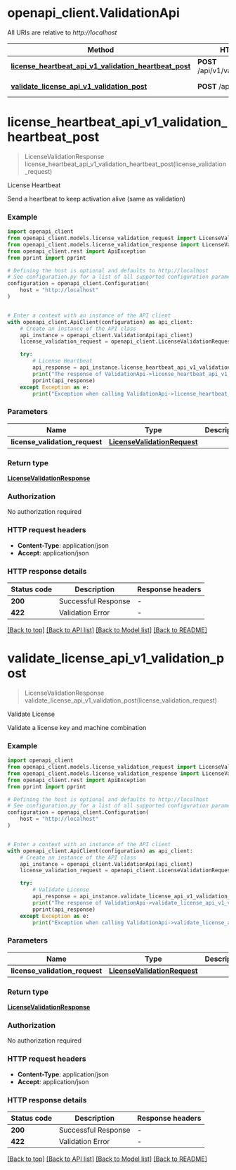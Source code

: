 # openapi_client.ValidationApi

All URIs are relative to *http://localhost*

Method | HTTP request | Description
------------- | ------------- | -------------
[**license_heartbeat_api_v1_validation_heartbeat_post**](ValidationApi.md#license_heartbeat_api_v1_validation_heartbeat_post) | **POST** /api/v1/validation/heartbeat | License Heartbeat
[**validate_license_api_v1_validation_post**](ValidationApi.md#validate_license_api_v1_validation_post) | **POST** /api/v1/validation/ | Validate License


# **license_heartbeat_api_v1_validation_heartbeat_post**
> LicenseValidationResponse license_heartbeat_api_v1_validation_heartbeat_post(license_validation_request)

License Heartbeat

Send a heartbeat to keep activation alive (same as validation)

### Example


```python
import openapi_client
from openapi_client.models.license_validation_request import LicenseValidationRequest
from openapi_client.models.license_validation_response import LicenseValidationResponse
from openapi_client.rest import ApiException
from pprint import pprint

# Defining the host is optional and defaults to http://localhost
# See configuration.py for a list of all supported configuration parameters.
configuration = openapi_client.Configuration(
    host = "http://localhost"
)


# Enter a context with an instance of the API client
with openapi_client.ApiClient(configuration) as api_client:
    # Create an instance of the API class
    api_instance = openapi_client.ValidationApi(api_client)
    license_validation_request = openapi_client.LicenseValidationRequest() # LicenseValidationRequest | 

    try:
        # License Heartbeat
        api_response = api_instance.license_heartbeat_api_v1_validation_heartbeat_post(license_validation_request)
        print("The response of ValidationApi->license_heartbeat_api_v1_validation_heartbeat_post:\n")
        pprint(api_response)
    except Exception as e:
        print("Exception when calling ValidationApi->license_heartbeat_api_v1_validation_heartbeat_post: %s\n" % e)
```



### Parameters


Name | Type | Description  | Notes
------------- | ------------- | ------------- | -------------
 **license_validation_request** | [**LicenseValidationRequest**](LicenseValidationRequest.md)|  | 

### Return type

[**LicenseValidationResponse**](LicenseValidationResponse.md)

### Authorization

No authorization required

### HTTP request headers

 - **Content-Type**: application/json
 - **Accept**: application/json

### HTTP response details

| Status code | Description | Response headers |
|-------------|-------------|------------------|
**200** | Successful Response |  -  |
**422** | Validation Error |  -  |

[[Back to top]](#) [[Back to API list]](../README.md#documentation-for-api-endpoints) [[Back to Model list]](../README.md#documentation-for-models) [[Back to README]](../README.md)

# **validate_license_api_v1_validation_post**
> LicenseValidationResponse validate_license_api_v1_validation_post(license_validation_request)

Validate License

Validate a license key and machine combination

### Example


```python
import openapi_client
from openapi_client.models.license_validation_request import LicenseValidationRequest
from openapi_client.models.license_validation_response import LicenseValidationResponse
from openapi_client.rest import ApiException
from pprint import pprint

# Defining the host is optional and defaults to http://localhost
# See configuration.py for a list of all supported configuration parameters.
configuration = openapi_client.Configuration(
    host = "http://localhost"
)


# Enter a context with an instance of the API client
with openapi_client.ApiClient(configuration) as api_client:
    # Create an instance of the API class
    api_instance = openapi_client.ValidationApi(api_client)
    license_validation_request = openapi_client.LicenseValidationRequest() # LicenseValidationRequest | 

    try:
        # Validate License
        api_response = api_instance.validate_license_api_v1_validation_post(license_validation_request)
        print("The response of ValidationApi->validate_license_api_v1_validation_post:\n")
        pprint(api_response)
    except Exception as e:
        print("Exception when calling ValidationApi->validate_license_api_v1_validation_post: %s\n" % e)
```



### Parameters


Name | Type | Description  | Notes
------------- | ------------- | ------------- | -------------
 **license_validation_request** | [**LicenseValidationRequest**](LicenseValidationRequest.md)|  | 

### Return type

[**LicenseValidationResponse**](LicenseValidationResponse.md)

### Authorization

No authorization required

### HTTP request headers

 - **Content-Type**: application/json
 - **Accept**: application/json

### HTTP response details

| Status code | Description | Response headers |
|-------------|-------------|------------------|
**200** | Successful Response |  -  |
**422** | Validation Error |  -  |

[[Back to top]](#) [[Back to API list]](../README.md#documentation-for-api-endpoints) [[Back to Model list]](../README.md#documentation-for-models) [[Back to README]](../README.md)


